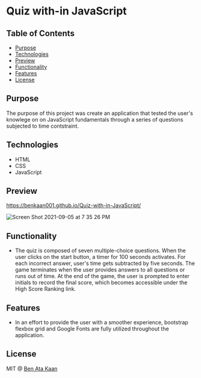 # Quiz with-in JavaScript

## Table of Contents

* [Purpose](#purpose)
* [Technologies](#technologies)
* [Preview](#preview)
* [Functionality](#functionality)
* [Features](#features)
* [License](#license)

## Purpose

The purpose of this project was create an application that tested the user's knowlege on on JavaScript fundamentals through a series of questions subjected to time contstraint. 


## Technologies

* HTML
* CSS
* JavaScript


## Preview

https://benkaan001.github.io/Quiz-with-in-JavaScript/

![Screen Shot 2021-09-05 at 7 35 26 PM](https://user-images.githubusercontent.com/88162275/132146015-f7f62f42-0ad7-4f5e-bc80-855808fa238f.png)



## Functionality

* The quiz is composed of seven multiple-choice questions. When the user clicks on the start button, a timer for 100 seconds activates. For each incorrect answer, user's time gets subtracted by five seconds. The game terminates when the user provides answers to all questions or runs out of time. At the end of the game, the user is prompted to enter initials to record the final score, which becomes accessible under the High Score Ranking link. 

## Features

* In an effort to provide the user with a smoother experience, bootstrap flexbox grid and Google Fonts are fully utilized throughout the application. 



## License

MIT @ [Ben Ata Kaan](https://github.com/benkaan001)